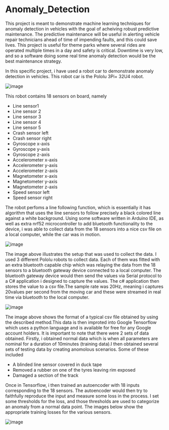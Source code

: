 # Anomaly_Detection
This project is meant to demonstrate machine learning techniques for anomaly detection in vehicles
with the goal of acheiving robust predictive maintenance. The predictive maintenance will be useful 
in alerting vehicle repair technicians ahead of time of impending faults, and this could save lives. 
This project is useful for theme parks where several rides are operated multiple times in a day and 
safety is critical. Downtime is very low, and so a software doing some real time anomaly detection
would be the best maintenance strategy.

In this specific project, i have used a robot car to demonstrate anomaly detection in vehicles. This
robot car is the Pololu 3Pi+ 32U4 robot. 

![image](https://user-images.githubusercontent.com/31663476/144352296-b9932a4b-7978-4f8f-963b-809c3642a9be.png)

This robot contains 18 sensors on board, namely

- Line sensor1
- Line sensor 2
- Line sensor 3
- Line sensor 4
- Line sensor 5
- Crash sensor left
- Crash sensor right
- Gyroscope x-axis
- Gyroscope y-axis
- Gyroscope z-axis
- Accelerometer x-axis
- Accelerometer y-axis
- Accelerometer z-axis
- Magnetometer x-axis
- Magnetometer y-axis
- Magnetometer z-axis
- Speed sensor left
- Speed sensor right

The robot perfoms a line following function, which is essentially it has algorithm that uses
the line sensors to follow precisely a black colored line against a white background. Using 
some software written in Arduino IDE, as well as extra nrf52 microcontroller to add bluetooth
functionality to the device, i was able to collect data from the 18 sensors into a nice csv file
on a local computer, while the car was in motion. 

![image](https://user-images.githubusercontent.com/31663476/144353558-7d0b5e4a-b9ee-47e3-93de-326604ddb238.png)

The image above illustrates the setup that was used to collect the data. I used 3 different Pololu robots to
collect data. Each of them was fitted with an extra bluetooth capable chip which was relaying the data from 
the 18 sensors to a bluetooth gateway device connected to a local computer. The bluetooth gateway device would 
then send the values via Serial protocol to a C# application i designed to capture the values. The c# application 
then stores the value to a csv file.The sample rate was 20Hz, meaning i captures 20values per second from the 
moving car and these were streamed in real time via bluetooth to the local computer.

![image](https://user-images.githubusercontent.com/31663476/144354373-74fc990e-2bcf-4995-93b3-e9f0c70e7324.png)

The image above shows the format of a typical csv file obtained by using the described method.This data 
is then improted into Google Tensorflow which uses a python language and is available for free for any 
Google account holders. It is important to note that there were 2 sets of data obtained. Firstly, i 
obtained normal data which is when all parameters are nominal for a duration of 10minutes (training data).I then
obtained several sets of testing data by creating anomolous scenarios. Some of these included

- A blinded line sensor covered in duck tape
- Removed a rubber on one of the tyres leaving rim exposed
- Damaged a section of the track 

Once in Tensorflow, i then trained an autoencoder with 18 inputs corresponding to 
the 18 sensors. The autoencoder would then try to faithfully reproduce the 
input and measure some loss in the process. I set some thresholds for the loss, 
and those thresholds are used to categorize an anomaly from a normal data point. 
The images below show the appropriate training losses for the various sensors.

![image](https://user-images.githubusercontent.com/31663476/144355720-672883d2-d4e9-4245-a7db-a4a8a820b096.png)


